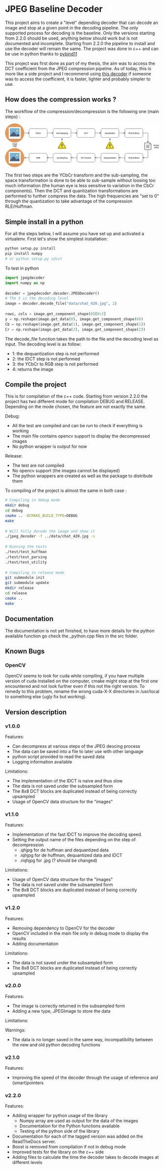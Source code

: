 # JPEG Baseline Decoder

This project aims to create a "level" depending decoder that can decode an image and stop at a given point in the decoding pipeline.
The only supported process for decoding is the baseline. Only the versions starting from 2.2.0 should be used, anything below should work but is not documented and incomplete. Starting from 2.2.0 the pipeline to install and use the decoder will remain the same. The project was done in c++ and can be use in python thanks to [pybind11](https://github.com/pybind/pybind11)

This project was first done as part of my thesis, the aim was to access the DCT coefficient from the JPEG compression pipeline. As of today, this is more like a side project and I recommend using [this decoder](https://github.com/uber-research/jpeg2dct) if someone was to access the coefficient, it is faster, lighter and probably simpler to use.

## How does the compression works ?

The workflow of the compression/decompression is the following one (main steps) :

![compression/decompression workflow](https://github.com/D3lt4lph4/jpeg_decoder/blob/master/images/JPEG_pipeline_full.png "JPEG workflow")

The first two steps are the YCbCr transform and the sub-sampling, the space transformation is done to be able to sub-sample without loosing too much information (the human eye is less sensitive to variation in the CbCr components). Then the DCT and quantization transformations are performed to further compress the data. The high frequencies are "set to 0" through the quantization to take advantage of the compression RLE/Huffman.

## Simple install in a python

For all the steps below, I will assume you have set up and activated a virtualenv. First let's show the simplest installation:

```bash
python setup.py install
pip install numpy
# or python setup.py sdist
```

To test in python

```python
import jpegdecoder
import numpy as np

decoder = jpegdecoder.decoder.JPEGDecoder()
# The 2 is the decoding level
image = decoder.decode_file("data/chat_420.jpg", 2)

rows, cols = image.get_component_shape(0)[0:2]
y = np.reshape(image.get_data(0), image.get_component_shape(0))
Cb = np.reshape(image.get_data(1), image.get_component_shape(1))
Cr = np.reshape(image.get_data(2), image.get_component_shape(2))
```

The decode_file function takes the path to the file and the decoding level as input. The decoding level is as follow:

- 1: the dequantization step is not performed
- 2: the IDCT step is not performed
- 3: the YCbCr to RGB step is not performed
- 4: returns the image

## Compile the project

This is for compilation of the c++ code. Starting from version 2.2.0 the project has two different mode for compilation DEBUG and RELEASE. Depending on the mode chosen, the feature are not exactly the same.

Debug:

- All the test are compiled and can be run to check if everything is working
- The main file contains opencv support to display the decompressed images
- No python wrapper is output for now

Release:

- The test are not compiled
- No opencv support (the images cannot be displayed)
- The python wrappers are created as well as the package to distribute them

To compiling of the project is almost the same in both case :

```bash
# Compiling in debug mode
mkdir debug
cd debug
cmake .. -DCMAKE_BUILD_TYPE=DEBUG
make

# Will fully decode the image and show it
./jpeg_decoder -f ../data/chat_420.jpg -s

# Running the tests
./test/test_huffman
./test/test_parsing
./test/test_utility

# Compiling in release mode
git submodule init
git submodule update
mkdir release
cd release
cmake ..
make
```

## Documentation

The documentation is not yet finished, to have more details for the python available function go check the _python.cpp files in the src folder.

## Known Bugs

### OpenCV

OpenCV seems to look for cuda while compiling, if you have multiple version of cuda installed on the computer, cmake might stop at the first one encountered and not look further even if this not the right version. To remedy to this problem, rename the wrong cuda-X-X directories in /usr/local to something else (ugly fix but working).

## Version description

### v1.0.0

Features:

- Can decompress at various steps of the JPEG deocing process
- The data can be saved into a file to later use with other language
- python script provided to read the saved data
- Logging information available

Limitations:

- The implementation of the IDCT is naive and thus slow
- The data is not saved under the subsampled form
- The 8x8 DCT blocks are duplicated instead of being correctly upsampled
- Usage of OpenCV data structure for the "images"

### v1.1.0

Features:

- Implementation of the fast IDCT to improve the decoding speed.
- Setting the output name of the files depending on the step of decompression
  - .qhjpg for de huffman and dequantized data
  - .iqhjpg for de huffman, dequantized data and IDCT
  - .riqhjpg for .jpg (? should be changed)

Limitations:

- Usage of OpenCV data structure for the "images"
- The data is not saved under the subsampled form
- The 8x8 DCT blocks are duplicated instead of being correctly upsampled

### v1.2.0

Features:

- Removing dependency to OpenCV for the decoder
- OpenCV included in the main file only in debug mode to display the results
- Adding documentation

Limitations:

- The data is not saved under the subsampled form
- The 8x8 DCT blocks are duplicated instead of being correctly upsampled

### v2.0.0

Features:

- The image is correctly returned in the subsampled form
- Adding a new type, JPEGImage to store the data

Limitations:

Warnings:

- The data is no longer saved in the same way, incompatibility between the new and old python decoding functions

### v2.1.0

Features:

- Improving the speed of the decoder through the usage of reference and (smart)pointers

### v2.2.0

Features:

- Adding wrapper for python usage of the library
    - Numpy array are used as output for the data of the images
    - Documentation for the Python functions available
    - Testing of the python side of the library
- Documentation for each of the tagged version was added on the ReadTheDocs server.
- Boost is removed from compilation if not in debug mode
- Improved tests for the library on the c++ side
- Adding files to calculate the time the decoder takes to decode images at different levels

